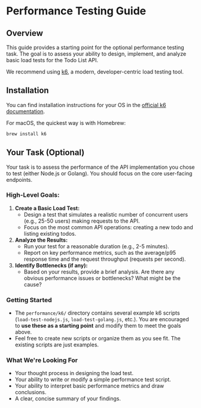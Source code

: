 # Performance Testing Guide

## Overview
This guide provides a starting point for the optional performance testing task. The goal is to assess your ability to design, implement, and analyze basic load tests for the Todo List API.

We recommend using [k6](https://k6.io/), a modern, developer-centric load testing tool.

## Installation
You can find installation instructions for your OS in the [official k6 documentation](https://k6.io/docs/getting-started/installation/).

For macOS, the quickest way is with Homebrew:
```bash
brew install k6
```

## Your Task (Optional)
Your task is to assess the performance of the API implementation you chose to test (either Node.js or Golang). You should focus on the core user-facing endpoints.

### High-Level Goals:
1.  **Create a Basic Load Test:**
    *   Design a test that simulates a realistic number of concurrent users (e.g., 25-50 users) making requests to the API.
    *   Focus on the most common API operations: creating a new todo and listing existing todos.
2.  **Analyze the Results:**
    *   Run your test for a reasonable duration (e.g., 2-5 minutes).
    *   Report on key performance metrics, such as the average/p95 response time and the request throughput (requests per second).
3.  **Identify Bottlenecks (if any):**
    *   Based on your results, provide a brief analysis. Are there any obvious performance issues or bottlenecks? What might be the cause?

### Getting Started
*   The `performance/k6/` directory contains several example k6 scripts (`load-test-nodejs.js`, `load-test-golang.js`, etc.). You are encouraged to **use these as a starting point** and modify them to meet the goals above.
*   Feel free to create new scripts or organize them as you see fit. The existing scripts are just examples.

### What We're Looking For
*   Your thought process in designing the load test.
*   Your ability to write or modify a simple performance test script.
*   Your ability to interpret basic performance metrics and draw conclusions.
*   A clear, concise summary of your findings.